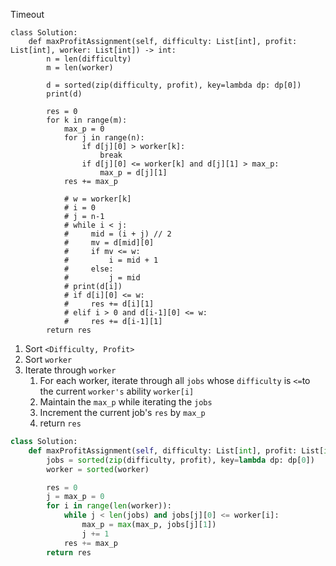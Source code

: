 



Timeout

```
class Solution:
    def maxProfitAssignment(self, difficulty: List[int], profit: List[int], worker: List[int]) -> int:
        n = len(difficulty)
        m = len(worker)

        d = sorted(zip(difficulty, profit), key=lambda dp: dp[0])
        print(d)

        res = 0
        for k in range(m):
            max_p = 0
            for j in range(n):
                if d[j][0] > worker[k]: 
                    break
                if d[j][0] <= worker[k] and d[j][1] > max_p:
                    max_p = d[j][1]
            res += max_p

            # w = worker[k]
            # i = 0
            # j = n-1
            # while i < j:
            #     mid = (i + j) // 2
            #     mv = d[mid][0]
            #     if mv <= w:
            #         i = mid + 1
            #     else:
            #         j = mid
            # print(d[i])
            # if d[i][0] <= w:
            #     res += d[i][1]
            # elif i > 0 and d[i-1][0] <= w:
            #     res += d[i-1][1]
        return res
```



1. Sort `<Difficulty, Profit>`
2. Sort `worker`
3. Iterate through `worker`
   1. For each worker, iterate through all `jobs` whose `difficulty` is `<=`to the current `worker's` ability `worker[i]`
   2. Maintain the `max_p` while iterating the `jobs`
   3. Increment the current job's `res` by `max_p`
   4. return `res`

```python
class Solution:
    def maxProfitAssignment(self, difficulty: List[int], profit: List[int], worker: List[int]) -> int:
        jobs = sorted(zip(difficulty, profit), key=lambda dp: dp[0])
        worker = sorted(worker)

        res = 0
        j = max_p = 0
        for i in range(len(worker)):
            while j < len(jobs) and jobs[j][0] <= worker[i]:
                max_p = max(max_p, jobs[j][1])
                j += 1
            res += max_p
        return res
```

